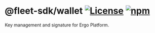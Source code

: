 # @fleet-sdk/wallet [![License](https://badgen.net/github/license/fleet-sdk/fleet/)](https://github.com/fleet-sdk/fleet/blob/master/LICENSE) [![npm](https://badgen.net/npm/v/@fleet-sdk/wallet)](https://www.npmjs.com/package/@fleet-sdk/wallet)

Key management and signature for Ergo Platform.
